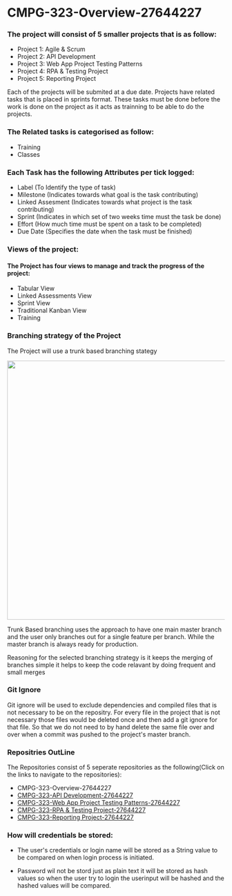 # CMPG-323-Overview-27644227

### **The project will consist of 5 smaller projects that is as follow:**

* Project 1: Agile & Scrum
* Project 2: API Development
* Project 3: Web App Project Testing Patterns
* Project 4: RPA & Testing Project
* Project 5: Reporting Project

Each of the projects will be submited at a due date. Projects have related tasks that is placed in sprints format. These tasks must be done before the work is done on the project as it acts as trainning to be able to do the projects.

### **The Related tasks is categorised as follow:**

* Training
* Classes

### Each Task has the following Attributes per tick logged:

* Label (To Identify the type of task)
* Milestone (Indicates towards what goal is the task contributing)
* Linked Assesment (Indicates towards what project is the task contributing)
* Sprint (Indicates in which set of two weeks time must the task be done)
* Effort (How much time must be spent on a task to be completed)
* Due Date (Specifies the date when the task must be finished)

### Views of the project:

#### The Project has four views to manage and track the progress of the project:

* Tabular View
* Linked Assessments View
* Sprint View
* Traditional Kanban View
* Training

### Branching strategy of the Project

The Project will use a trunk based branching stategy 

<image src ="/trunk-based-development-branching-strategy.png" width="600"/>

Trunk Based branching uses the approach to have one main master branch and the user only branches out for a single feature per branch. While the master branch is always ready for production.

Reasoning for the selected branching strategy is it keeps the merging of branches simple it helps to keep the code relavant by doing frequent and small merges

### Git Ignore

Git ignore will be used to exclude dependencies and compiled files that is not necessary to be on the repositry. For every file in the project that is not necessary those files would be deleted once and then add a git ignore for that file. So that we do not need to by hand delete the same file over and over when a commit was pushed to the project's master branch.  

### Repositries OutLine 

The Repositories consist of 5 seperate repositories as the following(Click on the links to navigate to the repositories):

* CMPG-323-Overview-27644227
* [CMPG-323-API Development-27644227](https://github.com/Wessel373/CMPG-323-API-Development-27644227)
* [CMPG-323-Web App Project Testing Patterns-27644227](https://github.com/Wessel373/CMPG-323-Web-App-Project-Testing-Patterns-27644227-)
* [CMPG-323-RPA & Testing Project-27644227](https://github.com/Wessel373/-CMPG-323-RPA-Testing-Project-27644227)
* [CMPG-323-Reporting Project-27644227](https://github.com/Wessel373/CMPG-323-Reporting-Project-27644227)



### How will credentials be stored:

* The user's credentials or login name will be stored as a String value to be compared on when login process is initiated.

* Password wil not be stord just as plain text it will be stored as hash values so when the user try to login the userinput will be hashed and the hashed values will be compared.
